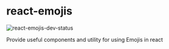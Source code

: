 # react-emojis 
![react-emojis-dev-status]

Provide useful components and utility for using Emojis in react

[react-emojis-dev-status]: https://img.shields.io/badge/status-dev-yellow?style=social&logo=react
